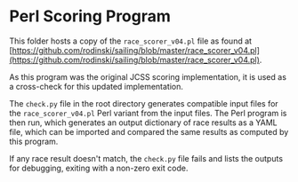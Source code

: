 # Perl Scoring Program

This folder hosts a copy of the `race_scorer_v04.pl` file as found at [https://github.com/rodinski/sailing/blob/master/race_scorer_v04.pl](https://github.com/rodinski/sailing/blob/master/race_scorer_v04.pl).

As this program was the original JCSS scoring implementation, it is used as a cross-check for this updated implementation.

The `check.py` file in the root directory generates compatible input files for the `race_scorer_v04.pl` Perl variant from the input files. The Perl program is then run, which generates an output dictionary of race results as a YAML file, which can be imported and compared the same results as computed by this program.

If any race result doesn't match, the `check.py` file fails and lists the outputs for debugging, exiting with a non-zero exit code.
